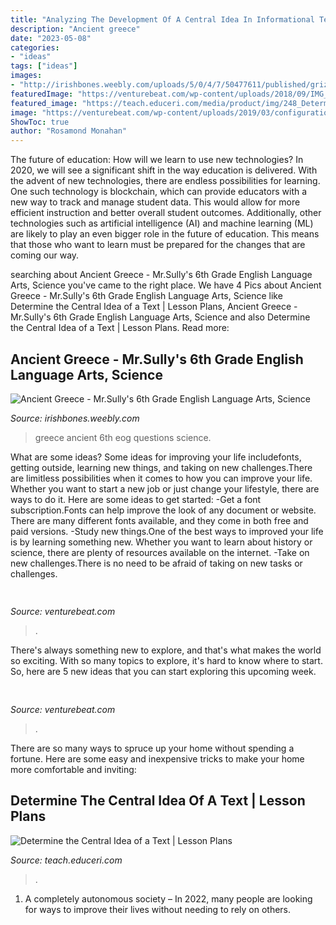 ```yaml
---
title: "Analyzing The Development Of A Central Idea In Informational Text : Ancient Greece"
description: "Ancient greece"
date: "2023-05-08"
categories:
- "ideas"
tags: ["ideas"]
images:
- "http://irishbones.weebly.com/uploads/5/0/4/7/50477611/published/grizzledimaginarykatydid-small_4.gif?1546530283"
featuredImage: "https://venturebeat.com/wp-content/uploads/2018/09/IMG_20180903_102034.jpg?w=800"
featured_image: "https://teach.educeri.com/media/product/img/248_Determine_a_Central_Idea_in_a_Text_Thumb.jpg"
image: "https://venturebeat.com/wp-content/uploads/2019/03/configuration-manager-intune.png"
ShowToc: true
author: "Rosamond Monahan"
---
```



The future of education: How will we learn to use new technologies?
In 2020, we will see a significant shift in the way education is delivered. With the advent of new technologies, there are endless possibilities for learning. One such technology is blockchain, which can provide educators with a new way to track and manage student data. This would allow for more efficient instruction and better overall student outcomes. Additionally, other technologies such as artificial intelligence (AI) and machine learning (ML) are likely to play an even bigger role in the future of education. This means that those who want to learn must be prepared for the changes that are coming our way.

	

		
searching about Ancient Greece - Mr.Sully&#039;s 6th Grade English Language Arts, Science you've came to the right place. We have 4 Pics about Ancient Greece - Mr.Sully&#039;s 6th Grade English Language Arts, Science like Determine the Central Idea of a Text | Lesson Plans, Ancient Greece - Mr.Sully&#039;s 6th Grade English Language Arts, Science and also Determine the Central Idea of a Text | Lesson Plans. Read more:
		
    
## Ancient Greece - Mr.Sully&#039;s 6th Grade English Language Arts, Science

<img loading=lazy src="http://irishbones.weebly.com/uploads/5/0/4/7/50477611/published/grizzledimaginarykatydid-small_4.gif?1546530283" onerror="this.onerror=null;this.src='https://tse1.mm.bing.net/th?id=OIP.0wm0T5kmEmfI1aj1qxn6SwAAAA&amp;pid=15.1';" alt="Ancient Greece - Mr.Sully&#039;s 6th Grade English Language Arts, Science">

_Source: irishbones.weebly.com_

>greece ancient 6th eog questions science. 

	

What are some ideas?
Some ideas for improving your life includefonts, getting outside, learning new things, and taking on new challenges.There are limitless possibilities when it comes to how you can improve your life. Whether you want to start a new job or just change your lifestyle, there are ways to do it. Here are some ideas to get started: 
-Get a font subscription.Fonts can help improve the look of any document or website. There are many different fonts available, and they come in both free and paid versions. 
-Study new things.One of the best ways to improved your life is by learning something new. Whether you want to learn about history or science, there are plenty of resources available on the internet. 
-Take on new challenges.There is no need to be afraid of taking on new tasks or challenges.

    
## 

<img loading=lazy src="https://venturebeat.com/wp-content/uploads/2018/09/IMG_20180903_102034.jpg?w=800" onerror="this.onerror=null;this.src='https://tse4.mm.bing.net/th?id=OIP.nNiGKA4hmFZJMbo95pvDlQHaFj&amp;pid=15.1';" alt="">

_Source: venturebeat.com_

>. 

	

There's always something new to explore, and that's what makes the world so exciting. With so many topics to explore, it's hard to know where to start.  So, here are 5 new ideas that you can start exploring this upcoming week.

    
## 

<img loading=lazy src="https://venturebeat.com/wp-content/uploads/2019/03/configuration-manager-intune.png" onerror="this.onerror=null;this.src='https://tse4.mm.bing.net/th?id=OIP.o1p7jcybcmU6hv51dKLz7AHaDt&amp;pid=15.1';" alt="">

_Source: venturebeat.com_

>. 

	

There are so many ways to spruce up your home without spending a fortune. Here are some easy and inexpensive tricks to make your home more comfortable and inviting:

    
## Determine The Central Idea Of A Text | Lesson Plans

<img loading=lazy src="https://teach.educeri.com/media/product/img/248_Determine_a_Central_Idea_in_a_Text_Thumb.jpg" onerror="this.onerror=null;this.src='https://tse3.mm.bing.net/th?id=OIP.MXFRzssZl0xUPrwh__AGtwHaFj&amp;pid=15.1';" alt="Determine the Central Idea of a Text | Lesson Plans">

_Source: teach.educeri.com_

>. 

	

1. A completely autonomous society – In 2022, many people are looking for ways to improve their lives without needing to rely on others.


